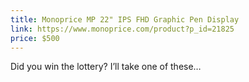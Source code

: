 ```yaml
---
title: Monoprice MP 22" IPS FHD Graphic Pen Display
link: https://www.monoprice.com/product?p_id=21825
price: $500
---
```


Did you win the lottery? I’ll take one of these…
